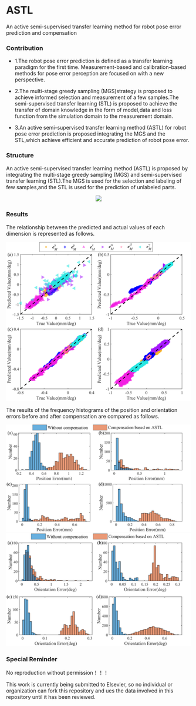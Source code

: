 # ASTL
An active semi-supervised transfer learning method for robot pose error prediction and compensation

### Contribution
- 1.The robot pose error prediction is defined as a transfer learning paradigm for the first time. Measurement-based and calibration-based methods for pose error perception are focused on with a new perspective.

- 2.The multi-stage greedy sampling (MGS)strategy is proposed to achieve informed selection and measurement of a few samples.The semi-supervised transfer learning (STL) is proposed to achieve the transfer of domain knowledge in the form of model,data and loss function from the simulation domain to the measurement domain.

- 3.An active semi-supervised transfer learning method (ASTL) for robot pose error prediction is proposed integrating the MGS and the STL,which achieve efficient and accurate prediction of robot pose error.

### Structure
An active semi-supervised transfer learning method (ASTL) is proposed by integrating the multi-stage greedy sampling (MGS) and semi-supervised transfer learning (STL).The MGS is used for the selection and labeling of few samples,and the STL is used for the prediction of unlabeled parts.
<div align=center>
<img src=https://github.com/ZhangTeng-Hust/ASTL/blob/main/IMG/all.png>
</div>

### Results
The relationship between the predicted and actual values of each dimension is represented as follows.
<div align=center>
<img src=https://github.com/ZhangTeng-Hust/ASTL/blob/main/IMG/result1.png>
</div>

The results of the frequency histograms of the position and orientation errors before and after compensation are compared as follows.
<div align=center>
<img src=https://github.com/ZhangTeng-Hust/ASTL/blob/main/IMG/result2.png>
<img src=https://github.com/ZhangTeng-Hust/ASTL/blob/main/IMG/result3.png>
</div>

### Special Reminder
No reproduction without permission！！！

This work is currently being submitted to Elsevier, so no individual or organization can fork this repository and ues the data involved in this repository until it has been reviewed.
